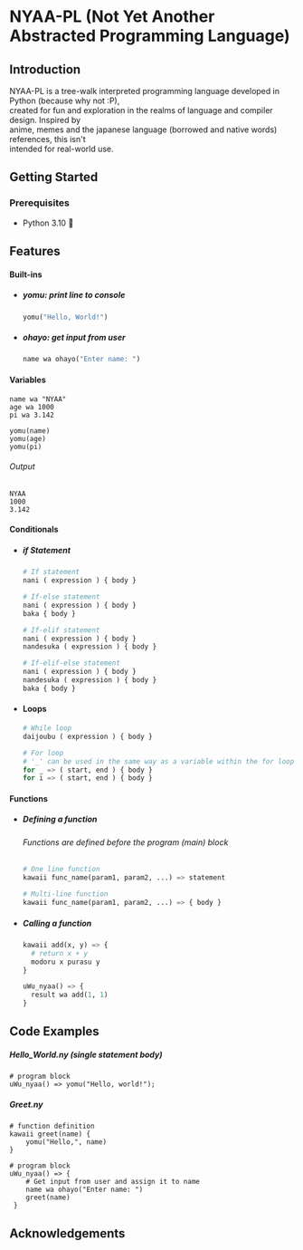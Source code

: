 # NYAA-PL (Not Yet Another Abstracted Programming Language)

## Introduction

NYAA-PL is a tree-walk interpreted programming language developed in Python (because why not :P),  
created for fun and exploration in the realms of language and compiler design. Inspired by  
anime, memes and the japanese language (borrowed and native words) references, this isn't  
intended for real-world use.

## Getting Started

### Prerequisites

- Python 3.10 🐍

## Features

#### Built-ins

- ##### yomu: print line to console
  ```python
  yomu("Hello, World!")
  ```
- ##### ohayo: get input from user
  ```python
  name wa ohayo("Enter name: ")
  ```

#### Variables

```
name wa "NYAA"
age wa 1000
pi wa 3.142

yomu(name)
yomu(age)
yomu(pi)
```

###### Output

```
NYAA
1000
3.142
```

#### Conditionals

- ##### if Statement
    ``` python
    # If statement
    nani ( expression ) { body }
    
    # If-else statement
    nani ( expression ) { body }
    baka { body }

    # If-elif statement
    nani ( expression ) { body }
    nandesuka ( expression ) { body }

    # If-elif-else statement
    nani ( expression ) { body }
    nandesuka ( expression ) { body }
    baka { body }
    ```    

- #### Loops
    ``` python
    # While loop
    daijoubu ( expression ) { body }
  
    # For loop
    # '_' can be used in the same way as a variable within the for loop
    for _ => ( start, end ) { body }
    for i => ( start, end ) { body }
    ```

#### Functions

- ##### Defining a function
  ###### Functions are defined before the program (main) block
  ```python
  # One line function
  kawaii func_name(param1, param2, ...) => statement 
  
  # Multi-line function
  kawaii func_name(param1, param2, ...) => { body } 
  ```
- ##### Calling a function
  ```python
  kawaii add(x, y) => {
    # return x + y 
    modoru x purasu y
  }
  
  uWu_nyaa() => {
    result wa add(1, 1)
  }
  ```

## Code Examples

##### Hello_World.ny (single statement body)

```  
# program block  
uWu_nyaa() => yomu("Hello, world!");  
```  

##### Greet.ny

```  
# function definition  
kawaii greet(name) {
	yomu("Hello,", name)
}  
  
# program block  
uWu_nyaa() => {  
	# Get input from user and assign it to name
	name wa ohayo("Enter name: ") 
	greet(name)
 }  
```

## Acknowledgements
